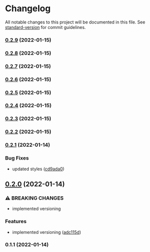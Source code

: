 # Changelog

All notable changes to this project will be documented in this file. See [standard-version](https://github.com/conventional-changelog/standard-version) for commit guidelines.

### [0.2.9](https://github.com/Ruandv/memory-game/compare/v0.2.8...v0.2.9) (2022-01-15)

### [0.2.8](https://github.com/Ruandv/memory-game/compare/v0.2.6...v0.2.8) (2022-01-15)

### [0.2.7](https://github.com/Ruandv/memory-game/compare/v0.2.6...v0.2.7) (2022-01-15)

### [0.2.6](https://github.com/Ruandv/memory-game/compare/v0.2.5...v0.2.6) (2022-01-15)

### [0.2.5](https://github.com/Ruandv/memory-game/compare/v0.2.4...v0.2.5) (2022-01-15)

### [0.2.4](https://github.com/Ruandv/memory-game/compare/v0.2.3...v0.2.4) (2022-01-15)

### [0.2.3](https://github.com/Ruandv/memory-game/compare/v0.2.2...v0.2.3) (2022-01-15)

### [0.2.2](https://github.com/Ruandv/memory-game/compare/v0.2.1...v0.2.2) (2022-01-15)

### [0.2.1](https://github.com/Ruandv/memory-game/compare/v0.2.0...v0.2.1) (2022-01-14)


### Bug Fixes

* updated styles ([cd9ada0](https://github.com/Ruandv/memory-game/commit/cd9ada0d9269bd5077232d9f7cee71c8b3a2b388))

## [0.2.0](https://github.com/Ruandv/memory-game/compare/v0.1.1...v0.2.0) (2022-01-14)


### ⚠ BREAKING CHANGES

* implemented versioning

### Features

* implemented versioning ([adc115d](https://github.com/Ruandv/memory-game/commit/adc115d565f6676366f1c497da43fe5811542a76))

### 0.1.1 (2022-01-14)

